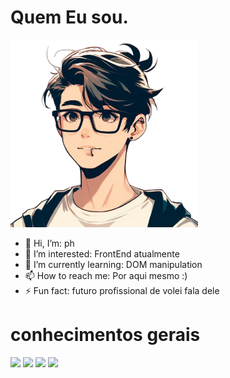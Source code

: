 # Quem Eu sou. 
<img  src="https://github.com/mStof/Guaraci/blob/main/img/Desenvolvedores/Our_image/Ph.png"
            width=300px
            />
- 👋 Hi, I’m: ph
- 👀 I’m interested: FrontEnd atualmente
- 🌱 I’m currently learning: DOM manipulation
- 📫 How to reach me: Por aqui mesmo :)
- ⚡ Fun fact: futuro profissional de volei fala dele



# conhecimentos gerais
<div>
            
<img  src="https://cdn.jsdelivr.net/gh/devicons/devicon@latest/icons/html5/html5-original.svg"
            width=50px
            />
<img src="https://cdn.jsdelivr.net/gh/devicons/devicon@latest/icons/css3/css3-original.svg"
             width=50px
            />
<img src="https://cdn.jsdelivr.net/gh/devicons/devicon@latest/icons/javascript/javascript-original.svg"
            width=50px
            />
<img src="https://cdn.jsdelivr.net/gh/devicons/devicon@latest/icons/figma/figma-original.svg"
             width=50px
            />
        
            
          

</div>
                      
          
          


<!---
PH-CSS/PH-CSS is a ✨ special ✨ repository because its `README.md` (this file) appears on your GitHub profile.
You can click the Preview link to take a look at your changes.
--->
